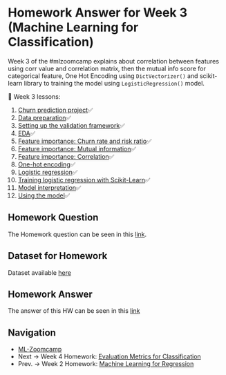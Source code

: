 # Homework Answer for Week 3 (Machine Learning for Classification)
Week 3 of the #mlzoomcamp explains about correlation between features using corr value and correlation matrix, then the mutual info score for categorical feature, One Hot Encoding using `DictVectorizer()` and scikit-learn library to training the model using `LogisticRegression()` model.

:book: Week 3 lessons:
1. [Churn prediction project](https://github.com/alexeygrigorev/mlbookcamp-code/blob/master/course-zoomcamp/03-classification/01-churn-project.md):white_check_mark:
2. [Data preparation](https://github.com/alexeygrigorev/mlbookcamp-code/blob/master/course-zoomcamp/03-classification/02-data-preparation.md):white_check_mark:
3. [Setting up the validation framework](https://github.com/alexeygrigorev/mlbookcamp-code/blob/master/course-zoomcamp/03-classification/03-validation.md):white_check_mark:
4. [EDA](https://github.com/alexeygrigorev/mlbookcamp-code/blob/master/course-zoomcamp/03-classification/04-eda.md):white_check_mark:
5. [Feature importance: Churn rate and risk ratio](https://github.com/alexeygrigorev/mlbookcamp-code/blob/master/course-zoomcamp/03-classification/05-risk.md):white_check_mark:
6. [Feature importance: Mutual information](https://github.com/alexeygrigorev/mlbookcamp-code/blob/master/course-zoomcamp/03-classification/06-mutual-info.md):white_check_mark:
7. [Feature importance: Correlation](https://github.com/alexeygrigorev/mlbookcamp-code/blob/master/course-zoomcamp/03-classification/07-correlation.md):white_check_mark:
8. [One-hot encoding](https://github.com/alexeygrigorev/mlbookcamp-code/blob/master/course-zoomcamp/03-classification/08-ohe.md):white_check_mark:
9. [Logistic regression](https://github.com/alexeygrigorev/mlbookcamp-code/blob/master/course-zoomcamp/03-classification/09-logistic-regression.md):white_check_mark:
10. [Training logistic regression with Scikit-Learn](https://github.com/alexeygrigorev/mlbookcamp-code/blob/master/course-zoomcamp/03-classification/10-training-log-reg.md):white_check_mark:
11. [Model interpretation](https://github.com/alexeygrigorev/mlbookcamp-code/blob/master/course-zoomcamp/03-classification/11-log-reg-interpretation.md):white_check_mark:
12. [Using the model](https://github.com/alexeygrigorev/mlbookcamp-code/blob/master/course-zoomcamp/03-classification/12-using-log-reg.md):white_check_mark:

## Homework Question
The Homework question can be seen in this [link](https://github.com/alexeygrigorev/mlbookcamp-code/blob/master/course-zoomcamp/03-classification/homework.md).

## Dataset for Homework
Dataset available [here](https://raw.githubusercontent.com/madityarafip/My-Machine-Learning/main/Dataset/AB_NYC_2019.csv)

## Homework Answer
The answer of this HW can be seen in this [link](https://github.com/madityarafip/My-Machine-Learning/blob/main/Machine%20Learning%20Zoomcamp/Homework%20Week%203/MLZoomcamp_HW3.ipynb)

## Navigation
* [ML-Zoomcamp](https://github.com/madityarafip/My-Machine-Learning/tree/main/Machine%20Learning%20Zoomcamp)
* Next  -> Week 4 Homework: [Evaluation Metrics for Classification](https://github.com/madityarafip/My-Machine-Learning/tree/main/Machine%20Learning%20Zoomcamp/Homework%20Week%204)
* Prev. -> Week 2 Homework: [Machine Learning for Regression](https://github.com/madityarafip/My-Machine-Learning/tree/main/ML-Zoomcamp/HW-Week-2)
